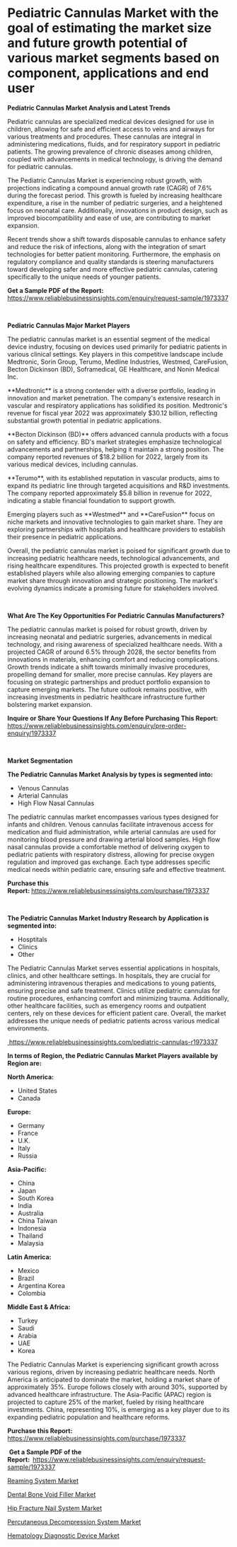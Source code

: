 <p><h1>Pediatric Cannulas Market with the goal of estimating the market size and future growth potential of various market segments based on component, applications and end user</h1></p><p><strong>Pediatric Cannulas Market Analysis and Latest Trends</strong></p>
<p><p>Pediatric cannulas are specialized medical devices designed for use in children, allowing for safe and efficient access to veins and airways for various treatments and procedures. These cannulas are integral in administering medications, fluids, and for respiratory support in pediatric patients. The growing prevalence of chronic diseases among children, coupled with advancements in medical technology, is driving the demand for pediatric cannulas.</p><p>The Pediatric Cannulas Market is experiencing robust growth, with projections indicating a compound annual growth rate (CAGR) of 7.6% during the forecast period. This growth is fueled by increasing healthcare expenditure, a rise in the number of pediatric surgeries, and a heightened focus on neonatal care. Additionally, innovations in product design, such as improved biocompatibility and ease of use, are contributing to market expansion.</p><p>Recent trends show a shift towards disposable cannulas to enhance safety and reduce the risk of infections, along with the integration of smart technologies for better patient monitoring. Furthermore, the emphasis on regulatory compliance and quality standards is steering manufacturers toward developing safer and more effective pediatric cannulas, catering specifically to the unique needs of younger patients.</p></p>
<p><strong>Get a Sample PDF of the Report:&nbsp;</strong> <a href="https://www.reliablebusinessinsights.com/enquiry/request-sample/1973337?utm_campaign=1091&utm_medium=2&utm_source=Github&utm_content=ia&utm_term=05032025&utm_id=pediatric-cannulas">https://www.reliablebusinessinsights.com/enquiry/request-sample/1973337</a></p>
<p>&nbsp;</p>
<p><strong>Pediatric Cannulas Major Market Players</strong></p>
<p><p>The pediatric cannulas market is an essential segment of the medical device industry, focusing on devices used primarily for pediatric patients in various clinical settings. Key players in this competitive landscape include Medtronic, Sorin Group, Terumo, Medline Industries, Westmed, CareFusion, Becton Dickinson (BD), Soframedical, GE Healthcare, and Nonin Medical Inc.</p><p>**Medtronic** is a strong contender with a diverse portfolio, leading in innovation and market penetration. The company's extensive research in vascular and respiratory applications has solidified its position. Medtronic's revenue for fiscal year 2022 was approximately $30.12 billion, reflecting substantial growth potential in pediatric applications.</p><p>**Becton Dickinson (BD)** offers advanced cannula products with a focus on safety and efficiency. BD's market strategies emphasize technological advancements and partnerships, helping it maintain a strong position. The company reported revenues of $18.2 billion for 2022, largely from its various medical devices, including cannulas.</p><p>**Terumo**, with its established reputation in vascular products, aims to expand its pediatric line through targeted acquisitions and R&D investments. The company reported approximately $5.8 billion in revenue for 2022, indicating a stable financial foundation to support growth.</p><p>Emerging players such as **Westmed** and **CareFusion** focus on niche markets and innovative technologies to gain market share. They are exploring partnerships with hospitals and healthcare providers to establish their presence in pediatric applications.</p><p>Overall, the pediatric cannulas market is poised for significant growth due to increasing pediatric healthcare needs, technological advancements, and rising healthcare expenditures. This projected growth is expected to benefit established players while also allowing emerging companies to capture market share through innovation and strategic positioning. The market's evolving dynamics indicate a promising future for stakeholders involved.</p></p>
<p>&nbsp;</p>
<p><strong>What Are The Key Opportunities For Pediatric Cannulas Manufacturers?</strong></p>
<p><p>The pediatric cannulas market is poised for robust growth, driven by increasing neonatal and pediatric surgeries, advancements in medical technology, and rising awareness of specialized healthcare needs. With a projected CAGR of around 6.5% through 2028, the sector benefits from innovations in materials, enhancing comfort and reducing complications. Growth trends indicate a shift towards minimally invasive procedures, propelling demand for smaller, more precise cannulas. Key players are focusing on strategic partnerships and product portfolio expansion to capture emerging markets. The future outlook remains positive, with increasing investments in pediatric healthcare infrastructure further bolstering market expansion.</p></p>
<p><strong>Inquire or Share Your Questions If Any Before Purchasing This Report:</strong> <a href="https://www.reliablebusinessinsights.com/enquiry/pre-order-enquiry/1973337?utm_campaign=1091&utm_medium=2&utm_source=Github&utm_content=ia&utm_term=05032025&utm_id=pediatric-cannulas">https://www.reliablebusinessinsights.com/enquiry/pre-order-enquiry/1973337</a></p>
<p>&nbsp;</p>
<p><strong>Market Segmentation</strong></p>
<p><strong>The Pediatric Cannulas Market Analysis by types is segmented into:</strong></p>
<p><ul><li>Venous Cannulas</li><li>Arterial Cannulas</li><li>High Flow Nasal Cannulas</li></ul></p>
<p><p>The pediatric cannulas market encompasses various types designed for infants and children. Venous cannulas facilitate intravenous access for medication and fluid administration, while arterial cannulas are used for monitoring blood pressure and drawing arterial blood samples. High flow nasal cannulas provide a comfortable method of delivering oxygen to pediatric patients with respiratory distress, allowing for precise oxygen regulation and improved gas exchange. Each type addresses specific medical needs within pediatric care, ensuring safe and effective treatment.</p></p>
<p><strong>Purchase this Report:&nbsp;</strong><a href="https://www.reliablebusinessinsights.com/purchase/1973337?utm_campaign=1091&utm_medium=2&utm_source=Github&utm_content=ia&utm_term=05032025&utm_id=pediatric-cannulas">https://www.reliablebusinessinsights.com/purchase/1973337</a></p>
<p>&nbsp;</p>
<p><strong>The Pediatric Cannulas Market Industry Research by Application is segmented into:</strong></p>
<p><ul><li>Hosptitals</li><li>Clinics</li><li>Other</li></ul></p>
<p><p>The Pediatric Cannulas Market serves essential applications in hospitals, clinics, and other healthcare settings. In hospitals, they are crucial for administering intravenous therapies and medications to young patients, ensuring precise and safe treatment. Clinics utilize pediatric cannulas for routine procedures, enhancing comfort and minimizing trauma. Additionally, other healthcare facilities, such as emergency rooms and outpatient centers, rely on these devices for efficient patient care. Overall, the market addresses the unique needs of pediatric patients across various medical environments.</p></p>
<p><a href="https://www.reliablebusinessinsights.com/pediatric-cannulas-r1973337?utm_campaign=1091&utm_medium=2&utm_source=Github&utm_content=ia&utm_term=05032025&utm_id=pediatric-cannulas">&nbsp;https://www.reliablebusinessinsights.com/pediatric-cannulas-r1973337</a></p>
<p><strong>In terms of Region, the Pediatric Cannulas Market Players available by Region are:</strong></p>
<p>
    <p> <strong> North America: </strong>
        <ul>
            <li>United States</li>
            <li>Canada</li>
        </ul>
        </p> 
    <p> <strong> Europe: </strong>
        <ul>
            <li>Germany</li>
            <li>France</li>
            <li>U.K.</li>
            <li>Italy</li>
            <li>Russia</li>
        </ul>
        </p> 
    <p> <strong> Asia-Pacific: </strong>
        <ul>
            <li>China</li>
            <li>Japan</li>
            <li>South Korea</li>
            <li>India</li>
            <li>Australia</li>
            <li>China Taiwan</li>
            <li>Indonesia</li>
            <li>Thailand</li>
            <li>Malaysia</li>
        </ul>
        </p> 
    <p> <strong> Latin America: </strong>
        <ul>
            <li>Mexico</li>
            <li>Brazil</li>
            <li>Argentina Korea</li>
            <li>Colombia</li>
        </ul>
        </p> 
    <p> <strong> Middle East & Africa: </strong>
        <ul>
            <li>Turkey</li>
            <li>Saudi</li>
            <li>Arabia</li>
            <li>UAE</li>
            <li>Korea</li>
        </ul>
    </p>
    </p>
<p><p>The Pediatric Cannulas Market is experiencing significant growth across various regions, driven by increasing pediatric healthcare needs. North America is anticipated to dominate the market, holding a market share of approximately 35%. Europe follows closely with around 30%, supported by advanced healthcare infrastructure. The Asia-Pacific (APAC) region is projected to capture 25% of the market, fueled by rising healthcare investments. China, representing 10%, is emerging as a key player due to its expanding pediatric population and healthcare reforms.</p></p>
<p><strong>Purchase this Report: </strong><a href="https://www.reliablebusinessinsights.com/purchase/1973337?utm_campaign=1091&utm_medium=2&utm_source=Github&utm_content=ia&utm_term=05032025&utm_id=pediatric-cannulas">https://www.reliablebusinessinsights.com/purchase/1973337</a></p>
<p>&nbsp;<strong>Get a Sample PDF of the Report:&nbsp;&nbsp;</strong><a href="https://www.reliablebusinessinsights.com/enquiry/request-sample/1973337?utm_campaign=1091&utm_medium=2&utm_source=Github&utm_content=ia&utm_term=05032025&utm_id=pediatric-cannulas">https://www.reliablebusinessinsights.com/enquiry/request-sample/1973337</a></p>
<p><strong></strong></p>
<p><p><a href="https://github.com/roehrtizonov/Market-Research-Report-List-1/blob/main/reaming-system-market.md?utm_campaign=1091&utm_medium=2&utm_source=Github&utm_content=ia&utm_term=05032025&utm_id=pediatric-cannulas">Reaming System Market</a></p><p><a href="https://github.com/donsonjupa/Market-Research-Report-List-1/blob/main/dental-bone-void-filler-market.md?utm_campaign=1091&utm_medium=2&utm_source=Github&utm_content=ia&utm_term=05032025&utm_id=pediatric-cannulas">Dental Bone Void Filler Market</a></p><p><a href="https://github.com/zhininzacher/Market-Research-Report-List-1/blob/main/hip-fracture-nail-system-market.md?utm_campaign=1091&utm_medium=2&utm_source=Github&utm_content=ia&utm_term=05032025&utm_id=pediatric-cannulas">Hip Fracture Nail System Market</a></p><p><a href="https://github.com/sgroitrieu7f/Market-Research-Report-List-1/blob/main/percutaneous-decompression-system-market.md?utm_campaign=1091&utm_medium=2&utm_source=Github&utm_content=ia&utm_term=05032025&utm_id=pediatric-cannulas">Percutaneous Decompression System Market</a></p><p><a href="https://github.com/welidaeisya/Market-Research-Report-List-1/blob/main/hematology-diagnostic-device-market.md?utm_campaign=1091&utm_medium=2&utm_source=Github&utm_content=ia&utm_term=05032025&utm_id=pediatric-cannulas">Hematology Diagnostic Device Market</a></p></p>